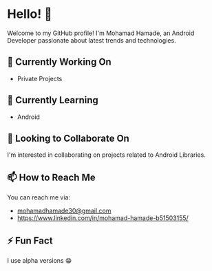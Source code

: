 # Hello! 👋

Welcome to my GitHub profile! I'm Mohamad Hamade, an Android Developer passionate about latest trends and technologies.

## 🔭 Currently Working On

- Private Projects

## 🌱 Currently Learning

- Android

## 👯 Looking to Collaborate On

I'm interested in collaborating on projects related to Android Libraries.

## 📫 How to Reach Me

You can reach me via:

- mohamadhamade30@gmail.com
- https://www.linkedin.com/in/mohamad-hamade-b51503155/

## ⚡ Fun Fact

I use alpha versions 😁
